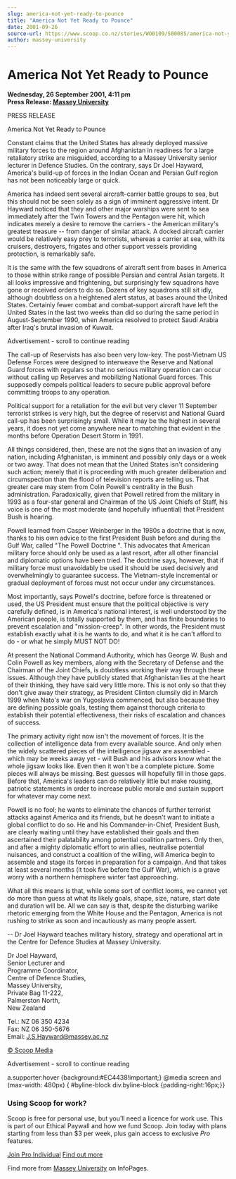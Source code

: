 ```yaml
---
slug: america-not-yet-ready-to-pounce
title: "America Not Yet Ready to Pounce"
date: 2001-09-26
source-url: https://www.scoop.co.nz/stories/WO0109/S00085/america-not-yet-ready-to-pounce.htm
author: massey-university
---
```

America Not Yet Ready to Pounce
===============================

**Wednesday, 26 September 2001, 4:11 pm**  
**Press Release: [Massey University](https://info.scoop.co.nz/Massey_University)**

PRESS RELEASE

America Not Yet Ready to Pounce

Constant claims that the United States has already deployed massive military forces to the region around Afghanistan in readiness for a large retaliatory strike are misguided, according to a Massey University senior lecturer in Defence Studies. On the contrary, says Dr Joel Hayward, America's build-up of forces in the Indian Ocean and Persian Gulf region has not been noticeably large or quick.

America has indeed sent several aircraft-carrier battle groups to sea, but this should not be seen solely as a sign of imminent aggressive intent. Dr Hayward noticed that they and other major warships were sent to sea immediately after the Twin Towers and the Pentagon were hit, which indicates merely a desire to remove the carriers - the American military's greatest treasure -- from danger of similar attack. A docked aircraft carrier would be relatively easy prey to terrorists, whereas a carrier at sea, with its cruisers, destroyers, frigates and other support vessels providing protection, is remarkably safe.

It is the same with the few squadrons of aircraft sent from bases in America to those within strike range of possible Persian and central Asian targets. It all looks impressive and frightening, but surprisingly few squadrons have gone or received orders to do so. Dozens of key squadrons still sit idly, although doubtless on a heightened alert status, at bases around the United States. Certainly fewer combat and combat-support aircraft have left the United States in the last two weeks than did so during the same period in August-September 1990, when America resolved to protect Saudi Arabia after Iraq's brutal invasion of Kuwait.

Advertisement - scroll to continue reading





The call-up of Reservists has also been very low-key. The post-Vietnam US Defense Forces were designed to interweave the Reserve and National Guard forces with regulars so that no serious military operation can occur without calling up Reserves and mobilizing National Guard forces. This supposedly compels political leaders to secure public approval before committing troops to any operation.

Political support for a retaliation for the evil but very clever 11 September terrorist strikes is very high, but the degree of reservist and National Guard call-up has been surprisingly small. While it may be the highest in several years, it does not yet come anywhere near to matching that evident in the months before Operation Desert Storm in 1991.

All things considered, then, these are not the signs that an invasion of any nation, including Afghanistan, is imminent and possibly only days or a week or two away. That does not mean that the United States isn't considering such action; merely that it is proceeding with much greater deliberation and circumspection than the flood of television reports are telling us. That greater care may stem from Colin Powell's centrality in the Bush administration. Paradoxically, given that Powell retired from the military in 1993 as a four-star general and Chairman of the US Joint Chiefs of Staff, his voice is one of the most moderate (and hopefully influential) that President Bush is hearing.

Powell learned from Casper Weinberger in the 1980s a doctrine that is now, thanks to his own advice to the first President Bush before and during the Gulf War, called "The Powell Doctrine ". This advocates that American military force should only be used as a last resort, after all other financial and diplomatic options have been tried. The doctrine says, however, that if military force must unavoidably be used it should be used decisively and overwhelmingly to guarantee success. The Vietnam-style incremental or gradual deployment of forces must not occur under any circumstances.

Most importantly, says Powell's doctrine, before force is threatened or used, the US President must ensure that the political objective is very carefully defined, is in America's national interest, is well understood by the American people, is totally supported by them, and has finite boundaries to prevent escalation and "mission-creep". In other words, the President must establish exactly what it is he wants to do, and what it is he can't afford to do - or what he simply MUST NOT DO!

At present the National Command Authority, which has George W. Bush and Colin Powell as key members, along with the Secretary of Defense and the Chairman of the Joint Chiefs, is doubtless working their way through these issues. Although they have publicly stated that Afghanistan lies at the heart of their thinking, they have said very little more. This is not only so that they don't give away their strategy, as President Clinton clumsily did in March 1999 when Nato's war on Yugoslavia commenced, but also because they are defining possible goals, testing them against thorough criteria to establish their potential effectiveness, their risks of escalation and chances of success.

The primary activity right now isn't the movement of forces. It is the collection of intelligence data from every available source. And only when the widely scattered pieces of the intelligence jigsaw are assembled - which may be weeks away yet - will Bush and his advisors know what the whole jigsaw looks like. Even then it won't be a complete picture. Some pieces will always be missing. Best guesses will hopefully fill in those gaps. Before that, America's leaders can do relatively little but make rousing, patriotic statements in order to increase public morale and sustain support for whatever may come next.

Powell is no fool; he wants to eliminate the chances of further terrorist attacks against America and its friends, but he doesn't want to initiate a global conflict to do so. He and his Commander-in-Chief, President Bush, are clearly waiting until they have established their goals and then ascertained their palatability among potential coalition partners. Only then, and after a mighty diplomatic effort to win allies, neutralise potential nuisances, and construct a coalition of the willing, will America begin to assemble and stage its forces in preparation for a campaign. And that takes at least several months (it took five before the Gulf War), which is a grave worry with a northern hemisphere winter fast approaching.

What all this means is that, while some sort of conflict looms, we cannot yet do more than guess at what its likely goals, shape, size, nature, start date and duration will be. All we can say is that, despite the disturbing warlike rhetoric emerging from the White House and the Pentagon, America is not rushing to strike as soon and incautiously as many people assert.

\-- Dr Joel Hayward teaches military history, strategy and operational art in the Centre for Defence Studies at Massey University.

  
Dr Joel Hayward,  
Senior Lecturer and  
Programme Coordinator,  
Centre of Defence Studies,  
Massey University,  
Private Bag 11-222,  
Palmerston North,  
New Zealand

Tel.: NZ 06 350 4234  
Fax: NZ 06 350-5676  
Email: J.S.Hayward@massey.ac.nz

[© Scoop Media](http://www.scoop.co.nz/about/terms.html)  

Advertisement - scroll to continue reading



a.supporter:hover {background:#EC4438!important;} @media screen and (max-width: 480px) { #byline-block div.byline-block {padding-right:16px;}}

### Using Scoop for work?

Scoop is free for personal use, but you’ll need a licence for work use. This is part of our Ethical Paywall and how we fund Scoop. Join today with plans starting from less than $3 per week, plus gain access to exclusive _Pro_ features.  
  
[Join Pro Individual](https://pro.scoop.co.nz/Individual/?from=ProIn24) [Find out more](https://pro.scoop.co.nz/using-scoop-for-work/?from=ProIn24)

Find more from [Massey University](https://info.scoop.co.nz/Massey_University) on InfoPages.